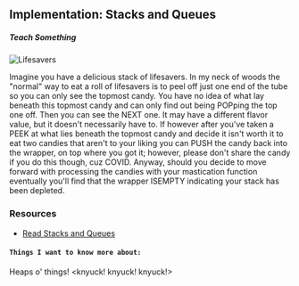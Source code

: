 ## Implementation: Stacks and Queues

##### Teach Something

![Lifesavers](https://canvas.instructure.com/users/33704997/files/201070776/preview?verifier=O0nTWpruBlocjxiAHsRWtiYQTQPFJ8oTUZVkJNch)

Imagine you have a delicious stack of lifesavers. In my neck of woods the "normal" way to eat a roll of lifesavers is to peel off just one end of the tube so you can only see the topmost candy. You have no idea of what lay beneath this topmost candy and can only find out being POPping the top one off. Then you can see the NEXT one. It may have a different flavor value, but it doesn't necessarily have to. If however after you've taken a PEEK at what lies beneath the topmost candy and decide it isn't worth it to eat two candies that aren't to your liking you can PUSH the candy back into the wrapper, on top where you got it; however, please don't share the candy if you do this though, cuz COVID. Anyway, should you decide to move forward with processing the candies with your mastication function eventually you'll find that the wrapper ISEMPTY indicating your stack has been depleted. 

### Resources
* [Read Stacks and Queues](https://codefellows.github.io/common_curriculum/data_structures_and_algorithms/Code_401/class-10/resources/stacks_and_queues.html)


#### `Things I want to know more about:`
Heaps o' things! <knyuck! knyuck! knyuck!>